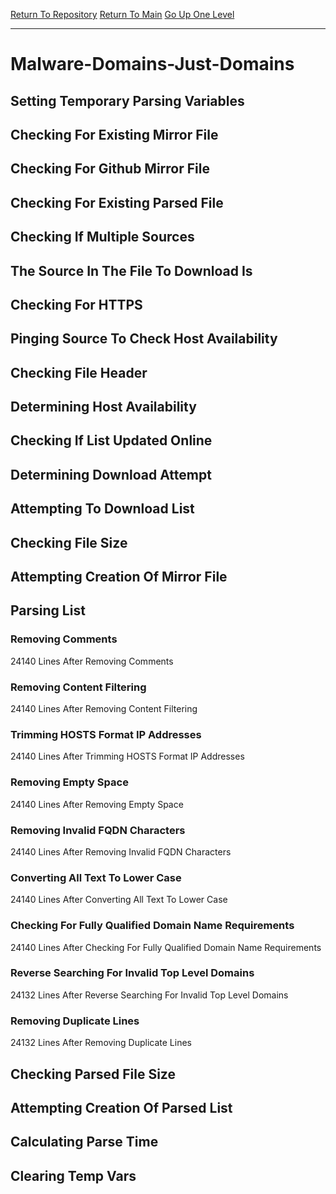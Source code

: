 [Return To Repository](https://github.com/deathbybandaid/piholeparser/)
[Return To Main](https://github.com/deathbybandaid/piholeparser/blob/master/RecentRunLogs/Mainlog.md)
[Go Up One Level](https://github.com/deathbybandaid/piholeparser/blob/master/RecentRunLogs/TopLevelScripts/30-Processing-External-Blacklists.md)
____________________________________
# Malware-Domains-Just-Domains
## Setting Temporary Parsing Variables
## Checking For Existing Mirror File
## Checking For Github Mirror File
## Checking For Existing Parsed File
## Checking If Multiple Sources
## The Source In The File To Download Is
## Checking For HTTPS
## Pinging Source To Check Host Availability
## Checking File Header
## Determining Host Availability
## Checking If List Updated Online
## Determining Download Attempt
## Attempting To Download List
## Checking File Size
## Attempting Creation Of Mirror File
## Parsing List
### Removing Comments
24140 Lines After Removing Comments
### Removing Content Filtering
24140 Lines After Removing Content Filtering
### Trimming HOSTS Format IP Addresses
24140 Lines After Trimming HOSTS Format IP Addresses
### Removing Empty Space
24140 Lines After Removing Empty Space
### Removing Invalid FQDN Characters
24140 Lines After Removing Invalid FQDN Characters
### Converting All Text To Lower Case
24140 Lines After Converting All Text To Lower Case
### Checking For Fully Qualified Domain Name Requirements
24140 Lines After Checking For Fully Qualified Domain Name Requirements
### Reverse Searching For Invalid Top Level Domains
24132 Lines After Reverse Searching For Invalid Top Level Domains
### Removing Duplicate Lines
24132 Lines After Removing Duplicate Lines
## Checking Parsed File Size
## Attempting Creation Of Parsed List
## Calculating Parse Time
## Clearing Temp Vars
